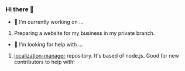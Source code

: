 ### Hi there 👋

- 🔭 I’m currently working on ...
 1. Preparing a website for my business in my private branch.
 
- 🤔 I’m looking for help with ...
 1. [localization-manager](https://github.com/jacobkim9881/localization-manager/issues) repository. It's based of node.js. Good for new contributors to help with!
 
<!--
**jacobkim9881/jacobkim9881** is a ✨ _special_ ✨ repository because its `README.md` (this file) appears on your GitHub profile.

Here are some ideas to get you started:

- 🔭 I’m currently working on ...
- 🌱 I’m currently learning ...
- 👯 I’m looking to collaborate on ...
- 🤔 I’m looking for help with ...
- 💬 Ask me about ...
- 📫 How to reach me: ...
- 😄 Pronouns: ...
- ⚡ Fun fact: ...
-->
